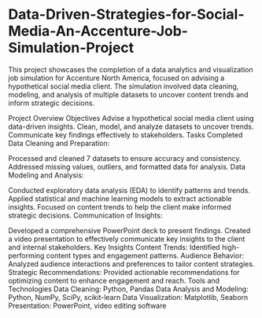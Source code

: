 # Data-Driven-Strategies-for-Social-Media-An-Accenture-Job-Simulation-Project

This project showcases the completion of a data analytics and visualization job simulation for Accenture North America, focused on advising a hypothetical social media client. The simulation involved data cleaning, modeling, and analysis of multiple datasets to uncover content trends and inform strategic decisions.

Project Overview
Objectives
Advise a hypothetical social media client using data-driven insights.
Clean, model, and analyze datasets to uncover trends.
Communicate key findings effectively to stakeholders.
Tasks Completed
Data Cleaning and Preparation:

Processed and cleaned 7 datasets to ensure accuracy and consistency.
Addressed missing values, outliers, and formatted data for analysis.
Data Modeling and Analysis:

Conducted exploratory data analysis (EDA) to identify patterns and trends.
Applied statistical and machine learning models to extract actionable insights.
Focused on content trends to help the client make informed strategic decisions.
Communication of Insights:

Developed a comprehensive PowerPoint deck to present findings.
Created a video presentation to effectively communicate key insights to the client and internal stakeholders.
Key Insights
Content Trends: Identified high-performing content types and engagement patterns.
Audience Behavior: Analyzed audience interactions and preferences to tailor content strategies.
Strategic Recommendations: Provided actionable recommendations for optimizing content to enhance engagement and reach.
Tools and Technologies
Data Cleaning: Python, Pandas
Data Analysis and Modeling: Python, NumPy, SciPy, scikit-learn
Data Visualization: Matplotlib, Seaborn
Presentation: PowerPoint, video editing software

